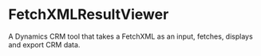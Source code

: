 # FetchXMLResultViewer
A Dynamics CRM tool that takes a FetchXML as an input, fetches, displays and export CRM data.
